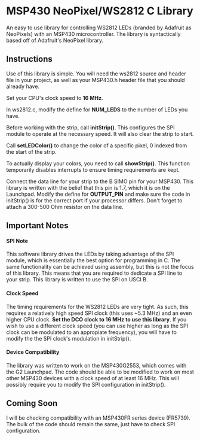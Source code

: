 MSP430 NeoPixel/WS2812 C Library
================================

An easy to use library for controlling WS2812 LEDs (branded by Adafruit as NeoPixels) with an MSP430 microcontroller. The library is syntactically based off of Adafruit's NeoPixel library.

## Instructions

Use of this library is simple. You will need the ws2812 source and header file in your project, as well as your MSP430.h header file that you should already have. 

Set your CPU's clock speed to **16 MHz**.

In ws2812.c, modify the define for **NUM_LEDS** to the number of LEDs you have.

Before working with the strip, call **initStrip()**. This configures the SPI module to operate at the necessary speed. It will also clear the strip to start.

Call **setLEDColor()** to change the color of a specific pixel, 0 indexed from the start of the strip.

To actually display your colors, you need to call **showStrip()**. This function temporarily disables interrupts to ensure timing requirements are kept.

Connect the data line for your strip to the B SIMO pin for your MSP430. This library is written with the belief that this pin is 1.7, which it is on the Launchpad. Modify the define for **OUTPUT_PIN** and make sure the code in initStrip() is for the correct port if your processor differs. Don't forget to attach a 300-500 Ohm resistor on the data line.

## Important Notes

#### SPI Note

This software library drives the LEDs by taking advantage of the SPI module, which is essentially the best option for programming in C. The same functionality can be achieved using assembly, but this is not the focus of this library. This means that you are required to dedicate a SPI line to your strip. This library is written to use the SPI on USCI B.

#### Clock Speed

The timing requirements for the WS2812 LEDs are very tight. As such, this requires a relatively high speed SPI clock (this uses ~5.3 MHz) and an even higher CPU clock. **Set the DCO clock to 16 MHz to use this library**. If you wish to use a different clock speed (you can use higher as long as the SPI clock can be modulated to an appropiate frequency), you will have to modify the the SPI clock's modulation in initStrip().

#### Device Compatibility

The library was written to work on the MSP430G2553, which comes with the G2 Launchpad. The code should be able to be modified to work on most other MSP430 devices with a clock speed of at least 16 MHz. This will possibly require you to modify the SPI configuration in initStrip().

## Coming Soon

I will be checking compatibility with an MSP430FR series device (FR5739). The bulk of the code should remain the same, just have to check SPI configuration.
